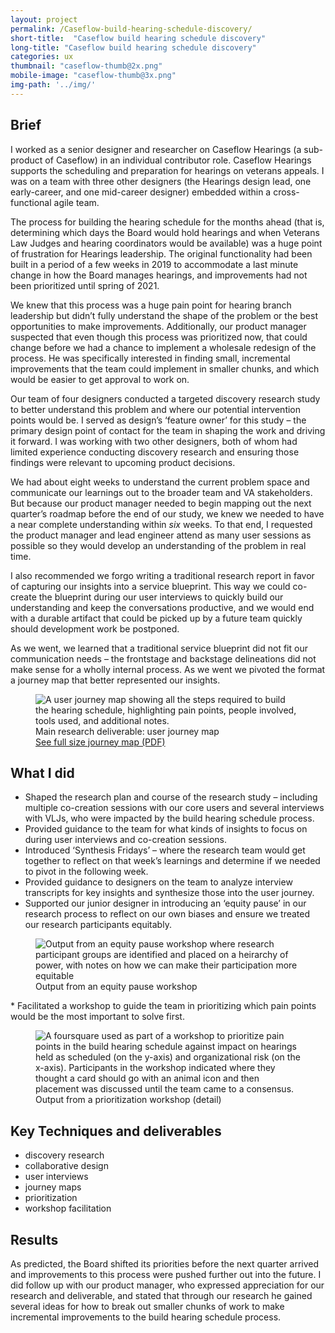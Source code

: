 ```yaml
---
layout: project
permalink: /Caseflow-build-hearing-schedule-discovery/
short-title:  "Caseflow build hearing schedule discovery"
long-title: "Caseflow build hearing schedule discovery"
categories: ux
thumbnail: "caseflow-thumb@2x.png"
mobile-image: "caseflow-thumb@3x.png"
img-path: '../img/'
---
```


## Brief ##

I worked as a senior designer and researcher on Caseflow Hearings (a sub-product of Caseflow) in an individual contributor role. Caseflow Hearings supports the scheduling and preparation for hearings on veterans appeals. I was on a team with three other designers (the Hearings design lead, one early-career, and one mid-career designer) embedded within a cross-functional agile team.

The process for building the hearing schedule for the months ahead (that is, determining which days the Board would hold hearings and when Veterans Law Judges and hearing coordinators would be available) was a huge point of frustration for Hearings leadership. The original functionality had been built in a period of a few weeks in 2019 to accommodate a last minute change in how the Board manages hearings, and improvements had not been prioritized until spring of 2021.

We knew that this process was a huge pain point for hearing branch leadership but didn’t fully understand the shape of the problem or the best opportunities to make improvements. Additionally, our product manager suspected that even though this process was prioritized now, that could change before we had a chance to implement a wholesale redesign of the process. He was specifically interested in finding small, incremental improvements that the team could implement in smaller chunks, and which would be easier to get approval to work on.

Our team of four designers conducted a targeted discovery research study to better understand this problem and where our potential intervention points would be. I served as design’s ‘feature owner’ for this study – the primary design point of contact for the team in shaping the work and driving it forward. I was working with two other designers, both of whom had limited experience conducting discovery research and ensuring those findings were relevant to upcoming product decisions.

We had about eight weeks to understand the current problem space and communicate our learnings out to the broader team and VA stakeholders. But because our product manager needed to begin mapping out the next quarter’s roadmap before the end of our study, we knew we needed to have a near complete understanding within <i>six</i> weeks. To that end, I requested the product manager and lead engineer attend as many user sessions as possible so they would develop an understanding of the problem in real time.

I also recommended we forgo writing a traditional research report in favor of capturing our insights into a service blueprint. This way we could co-create the blueprint during our user interviews to quickly build our understanding and keep the conversations productive, and we would end with a durable artifact that could be picked up by a future team quickly should development work be postponed.

As we went, we learned that a traditional service blueprint did not fit our communication needs  – the frontstage and backstage delineations did not make sense for a wholly internal process. As we went we pivoted the format a journey map that better represented our insights.

<figure>
	<img src="{{ page.img-path }}/BuildHearingSched-workflow@2x.png" alt="A user journey map showing all the steps required to build the hearing schedule, highlighting pain points, people involved, tools used, and additional notes." />
	<figcaption>Main research deliverable: user journey map
	</figcaption>
	<a href="{{ page.img-path }}/BuildHearingSched-workflow-fullsize.png">See full size journey map (PDF)</a>
</figure>

## What I did ##

* Shaped the research plan and course of the research study – including multiple co-creation sessions with our core users and several interviews with VLJs, who were impacted by the build hearing schedule process.
* Provided guidance to the team for what kinds of insights to focus on during user interviews and co-creation sessions.
* Introduced ‘Synthesis Fridays’ – where the research team  would get together to reflect on that week’s learnings and determine if we needed to pivot in the following week.
* Provided guidance to designers on the team to analyze interview transcripts for key insights and synthesize those into the user journey.
* Supported our junior designer in introducing an ‘equity pause’ in our research process to reflect on our own biases and ensure we treated our research participants equitably.
<figure>
	<img src="{{ page.img-path }}/BuildHearingSched-equity@2x.png" alt="Output from an equity pause workshop where research participant groups are identified and placed on a heirarchy of power, with notes on how we can make their participation more equitable"/>
	<figcaption>Output from an equity pause workshop
	</figcaption>
</figure>
* Facilitated a workshop to guide the team in prioritizing which pain points would be the most important to solve first.
<figure>
	<img src="{{ page.img-path }}/BuildHearingSched-priortization@2x.png" alt="A foursquare used as part of a workshop to prioritize pain points in the build hearing schedule against impact on hearings held as scheduled (on the y-axis) and organizational risk (on the x-axis). Participants in the workshop indicated where they thought a card should go with an animal icon and then placement was discussed until the team came to a consensus."/>
	<figcaption>Output from a prioritization workshop (detail)</figcaption>
</figure>

## Key Techniques and deliverables ##
<ul class="skill-pills">
<li>discovery research</li>
<li>collaborative design</li>
<li>user interviews</li>
<li>journey maps</li>
<li>prioritization</li>
<li>workshop facilitation</li>
</ul>

## Results ##
As predicted, the Board shifted its priorities before the next quarter arrived and improvements to this process were pushed further out into the future. I did follow up with our product manager, who expressed appreciation for our research and deliverable, and stated that through our research he gained several ideas for how to break out smaller chunks of work to make incremental improvements to the build hearing schedule process.

